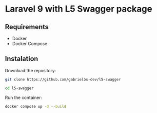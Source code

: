 # Laravel 9 with L5 Swagger package

## Requirements

- Docker
- Docker Compose

## Instalation

Download the repository:

```bash
git clone https://github.com/gabrielbs-dev/l5-swagger

cd l5-swagger
```

Run the container:

```bash
docker compose up -d --build
```
